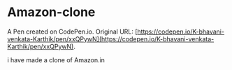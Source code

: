 # Amazon-clone

A Pen created on CodePen.io. Original URL: [https://codepen.io/K-bhavani-venkata-Karthik/pen/xxQPywN](https://codepen.io/K-bhavani-venkata-Karthik/pen/xxQPywN).

i have made a clone of Amazon.in